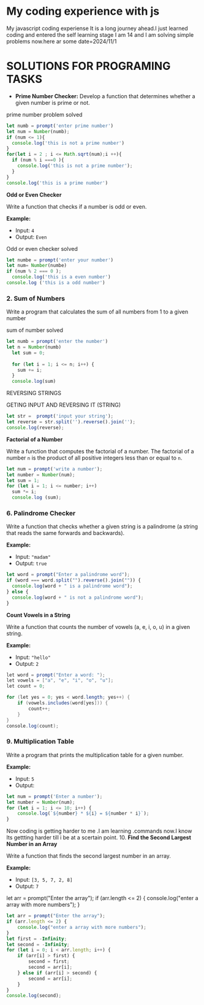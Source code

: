 # My coding experience with js
My javascript coding experiense
It is a long journey ahead.I just learned coding and entered the self learning stage
I am 14 and I am solving simple problems now.here ar some
date=2024/11/1
# SOLUTIONS FOR PROGRAMING TASKS

- **Prime Number Checker:** Develop a function that determines whether a given number is prime or not.

prime number problem solved

```jsx
let numb = prompt('enter prime number')
let num = Number(numb);
if (num <= 1){
  console.log('this is not a prime number')
}
for(let i = 2 ; i <= Math.sqrt(num);i ++){
  if (num % i ===0 ){
    console.log('this is not a prime number');
  }
}
console.log('this is a prime number')
```

**Odd or Even Checker**

Write a function that checks if a number is odd or even.

**Example:**

- Input: `4`
- Output: `Even`

Odd or even checker solved

```jsx
let numbe = prompt('enter your number')
let num= Number(numbe)
if (num % 2 === 0 );
  console.log('this is a even number')
console.log ('this is a odd number')
```

### 2. **Sum of Numbers**

Write a program that calculates the sum of all numbers from 1 to a given number 

sum of number solved

```jsx
let numb = prompt('enter the number')
let n = Number(numb)
  let sum = 0;
  
  for (let i = 1; i <= n; i++) {
    sum += i; 
  }
  console.log(sum)
```

REVERSING STRINGS

GETING INPUT AND REVERSING IT (STRING)

```jsx
let str =  prompt('input your string');
let reverse = str.split('').reverse().join('');
console.log(reverse);
```

**Factorial of a Number**

Write a function that computes the factorial of a number. The factorial of a number `n` is the product of all positive integers less than or equal to `n`.

```jsx
let num = prompt('write a number');
let number = Number(num);
let sum = 1;
for (let i = 1; i <= number; i++) 
  sum *= i;
  console.log (sum); 
```

### 6. **Palindrome Checker**

Write a function that checks whether a given string is a palindrome (a string that reads the same forwards and backwards).

**Example:**

- Input: `"madam"`
- Output: `true`

```jsx
let word = prompt("Enter a palindrome word");
if (word === word.split("").reverse().join("")) {
  console.log(word + " is a palindrome word");
} else {
  console.log(word + " is not a palindrome word");
}
```

**Count Vowels in a String**

Write a function that counts the number of vowels (a, e, i, o, u) in a given string.

**Example:**

- Input: `"hello"`
- Output: `2`

```csharp
let word = prompt("Enter a word: ");
let vowels = ["a", "e", "i", "o", "u"];
let count = 0;

for (let yes = 0; yes < word.length; yes++) {
    if (vowels.includes(word[yes])) {
        count++;  
    }
}
console.log(count);
```

### 9. **Multiplication Table**

Write a program that prints the multiplication table for a given number.

**Example:**

- Input: `5`
- Output:

```jsx
let num = prompt('Enter a number');
let number = Number(num);
for (let i = 1; i <= 10; i++) {
    console.log(`${number} * ${i} = ${number * i}`);
}
```
Now coding is getting harder to me .I am learning .commands now.I know Its gettting harder till i be at a scertain point.
10. **Find the Second Largest Number in an Array**

Write a function that finds the second largest number in an array.

**Example:**

- Input: `[3, 5, 7, 2, 8]`
- Output: `7`

let arr = prompt("Enter the array");
if (arr.length <= 2) {
    console.log("enter a array with more numbers");
}
```jsx
let arr = prompt("Enter the array");
if (arr.length <= 2) {
    console.log("enter a array with more numbers");
}
let first = -Infinity;
let second = -Infinity;
for (let i = 0; i < arr.length; i++) {
    if (arr[i] > first) {
        second = first;
        second = arr[i];
    } else if (arr[i] > second) {
        second = arr[i];
    }
}
console.log(second);

